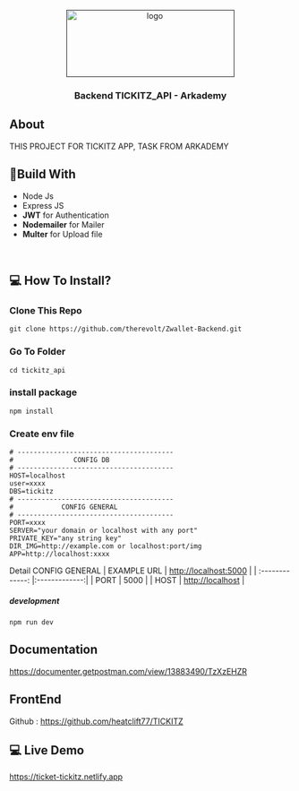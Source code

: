 <p align="center">
  <a href="" rel="noopener">
 <img width=300px height=120px src="https://iili.io/B8R3Zv.png" alt="logo"></a>
</p>

<h3 align="center">Backend TICKITZ_API - Arkademy</h3>


## About
THIS PROJECT FOR TICKITZ APP, TASK FROM ARKADEMY

## 🔖Build With

* Node Js
* Express JS
* **JWT** for Authentication
* **Nodemailer** for Mailer
* **Multer** for Upload file

<br>

## 💻 How To Install?
### Clone This Repo
```
git clone https://github.com/therevolt/Zwallet-Backend.git
```
### Go To Folder
```
cd tickitz_api
```
### install package
```
npm install
```
### Create env file
```
# ---------------------------------------
#               CONFIG DB
# ---------------------------------------
HOST=localhost
user=xxxx
DBS=tickitz
# ---------------------------------------
#            CONFIG GENERAL
# ---------------------------------------
PORT=xxxx
SERVER="your domain or localhost with any port"
PRIVATE_KEY="any string key"
DIR_IMG=http://example.com or localhost:port/img
APP=http://localhost:xxxx
```
Detail CONFIG GENERAL
| EXAMPLE URL | [http://localhost:5000]() |
| :-------------: |:-------------:|
| PORT | 5000 |
| HOST | [http://localhost]() |
##### development
```
npm run dev
```

## Documentation
https://documenter.getpostman.com/view/13883490/TzXzEHZR

## FrontEnd
Github : https://github.com/heatclift77/TICKITZ

## 💻 Live Demo
https://ticket-tickitz.netlify.app
